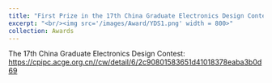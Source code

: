 ```yaml
---
title: "First Prize in the 17th China Graduate Electronics Design Contest"
excerpt: "<br/><img src='/images/Award/YDS1.png' width = 800>"
collection: Awards
---
```


The 17th China Graduate Electronics Design Contest: https://cpipc.acge.org.cn//cw/detail/6/2c90801583651d41018378eaba3b0d69
